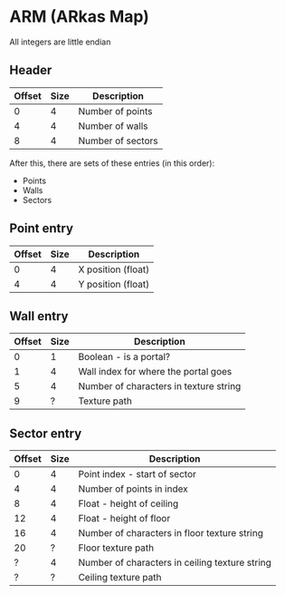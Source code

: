 # ARM (ARkas Map)
All integers are little endian

## Header
| Offset | Size | Description                                                       |
| ------ | ---- | ----------------------------------------------------------------- |
| 0      | 4    | Number of points                                                  |
| 4      | 4    | Number of walls                                                   |
| 8      | 4    | Number of sectors                                                 |

After this, there are sets of these entries (in this order):
- Points
- Walls
- Sectors

## Point entry
| Offset | Size | Description                                                       |
| ------ | ---- | ----------------------------------------------------------------- |
| 0      | 4    | X position (float)                                                |
| 4      | 4    | Y position (float)                                                |

## Wall entry
| Offset | Size | Description                                                       |
| ------ | ---- | ----------------------------------------------------------------- |
| 0      | 1    | Boolean - is a portal?                                            |
| 1      | 4    | Wall index for where the portal goes                              |
| 5      | 4    | Number of characters in texture string                            |
| 9      | ?    | Texture path                                                      |

## Sector entry
| Offset | Size | Description                                                       |
| ------ | ---- | ----------------------------------------------------------------- |
| 0      | 4    | Point index - start of sector                                     |
| 4      | 4    | Number of points in index                                         |
| 8      | 4    | Float - height of ceiling                                         |
| 12     | 4    | Float - height of floor                                           |
| 16     | 4    | Number of characters in floor texture string                      |
| 20     | ?    | Floor texture path                                                |
| ?      | 4    | Number of characters in ceiling texture string                    |
| ?      | ?    | Ceiling texture path                                              |
